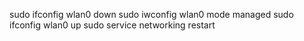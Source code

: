 sudo ifconfig wlan0 down
sudo iwconfig wlan0 mode managed
sudo ifconfig wlan0 up
sudo service networking restart
